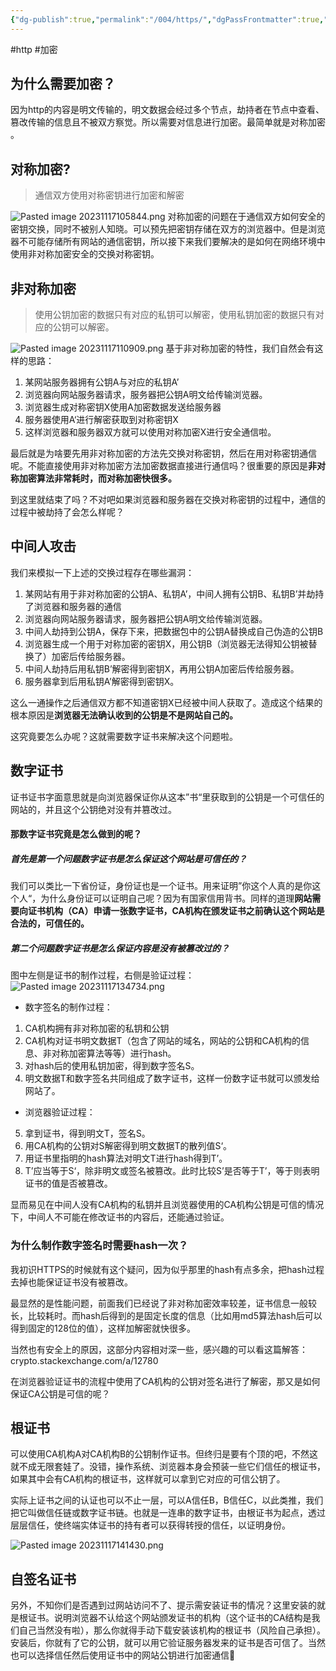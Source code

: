 ```yaml
---
{"dg-publish":true,"permalink":"/004/https/","dgPassFrontmatter":true,"created":"2023-11-17T09:26:04.722+08:00","updated":"2024-06-01T10:48:47.075+08:00"}
---
```


#http #加密
## 为什么需要加密？

因为http的内容是明文传输的，明文数据会经过多个节点，劫持者在节点中查看、篡改传输的信息且不被双方察觉。所以需要对信息进行加密。最简单就是对称加密 。
## 对称加密?

>通信双方使用对称密钥进行加密和解密

![Pasted image 20231117105844.png](/img/user/$/$Sys999%20Attachment/Pasted%20image%2020231117105844.png)
对称加密的问题在于通信双方如何安全的密钥交换，同时不被别人知晓。可以预先把密钥存储在双方的浏览器中。但是浏览器不可能存储所有网站的通信密钥，所以接下来我们要解决的是如何在网络环境中使用非对称加密安全的交换对称密钥。
## 非对称加密

>使用公钥加密的数据只有对应的私钥可以解密，使用私钥加密的数据只有对应的公钥可以解密。

![Pasted image 20231117110909.png](/img/user/$/$Sys999%20Attachment/Pasted%20image%2020231117110909.png)
基于非对称加密的特性，我们自然会有这样的思路：
1. 某网站服务器拥有公钥A与对应的私钥A’
2. 浏览器向网站服务器请求，服务器把公钥A明文给传输浏览器。
3. 浏览器生成对称密钥X使用A加密数据发送给服务器
4. 服务器使用A‘进行解密获取到对称密钥X
5. 这样浏览器和服务器双方就可以使用对称加密X进行安全通信啦。

最后就是为啥要先用非对称加密的方法先交换对称密钥，然后在用对称密钥通信呢。不能直接使用非对称加密方法加密数据直接进行通信吗？很重要的原因是**非对称加密算法非常耗时，而对称加密快很多。**

到这里就结束了吗？不对吧如果浏览器和服务器在交换对称密钥的过程中，通信的过程中被劫持了会怎么样呢？
## 中间人攻击

我们来模拟一下上述的交换过程存在哪些漏洞：
1. 某网站有用于非对称加密的公钥A、私钥A’，中间人拥有公钥B、私钥B’并劫持了浏览器和服务器的通信
2. 浏览器向网站服务器请求，服务器把公钥A明文给传输浏览器。
3. 中间人劫持到公钥A，保存下来，把数据包中的公钥A替换成自己伪造的公钥B
4. 浏览器生成一个用于对称加密的密钥X，用公钥B（浏览器无法得知公钥被替换了）加密后传给服务器。
5. 中间人劫持后用私钥B’解密得到密钥X，再用公钥A加密后传给服务器。
6. 服务器拿到后用私钥A’解密得到密钥X。

这么一通操作之后通信双方都不知道密钥X已经被中间人获取了。造成这个结果的根本原因是**浏览器无法确认收到的公钥是不是网站自己的。**

这究竟要怎么办呢？这就需要数字证书来解决这个问题啦。
## 数字证书

证书证书字面意思就是向浏览器保证你从这本”书“里获取到的公钥是一个可信任的网站的，并且这个公钥绝对没有并篡改过。
#### 那数字证书究竟是怎么做到的呢？
##### 首先是第一个问题数字证书是怎么保证这个网站是可信任的？
我们可以类比一下省份证，身份证也是一个证书。用来证明”你这个人真的是你这个人“，为什么身份证可以证明自己呢？因为有国家信用背书。同样的道理**网站需要向证书机构（CA）申请一张数字证书，CA机构在颁发证书之前确认这个网站是合法的，可信任的。**
##### 第二个问题数字证书是怎么保证内容是没有被篡改过的？
图中左侧是证书的制作过程，右侧是验证过程：
![Pasted image 20231117134734.png](/img/user/$/$Sys999%20Attachment/Pasted%20image%2020231117134734.png)
- 数字签名的制作过程：
1. CA机构拥有非对称加密的私钥和公钥
2. CA机构对证书明文数据T（包含了网站的域名，网站的公钥和CA机构的信息、非对称加密算法等等）进行hash。
3. 对hash后的使用私钥加密，得到数字签名S。
4. 明文数据T和数字签名共同组成了数字证书，这样一份数字证书就可以颁发给网站了。
- 浏览器验证过程：
5. 拿到证书，得到明文T，签名S。
6. 用CA机构的公钥对S解密得到明文数据T的散列值S‘。
7. 用证书里指明的hash算法对明文T进行hash得到T’。
8. T’应当等于S‘，除非明文或签名被篡改。此时比较S’是否等于T’，等于则表明证书的值是否被篡改。
   
显而易见在中间人没有CA机构的私钥并且浏览器使用的CA机构公钥是可信的情况下，中间人不可能在修改证书的内容后，还能通过验证。
### 为什么制作数字签名时需要hash一次？

我初识HTTPS的时候就有这个疑问，因为似乎那里的hash有点多余，把hash过程去掉也能保证证书没有被篡改。

最显然的是性能问题，前面我们已经说了非对称加密效率较差，证书信息一般较长，比较耗时。而hash后得到的是固定长度的信息（比如用md5算法hash后可以得到固定的128位的值），这样加解密就快很多。

当然也有安全上的原因，这部分内容相对深一些，感兴趣的可以看这篇解答：crypto.stackexchange.com/a/12780

在浏览器验证证书的流程中使用了CA机构的公钥对签名进行了解密，那又是如何保证CA公钥是可信的呢？
## 根证书

可以使用CA机构A对CA机构B的公钥制作证书。但终归是要有个顶的吧，不然这就不成无限套娃了。没错，操作系统、浏览器本身会预装一些它们信任的根证书，如果其中会有CA机构的根证书，这样就可以拿到它对应的可信公钥了。

实际上证书之间的认证也可以不止一层，可以A信任B，B信任C，以此类推，我们把它叫做信任链或数字证书链。也就是一连串的数字证书，由根证书为起点，透过层层信任，使终端实体证书的持有者可以获得转授的信任，以证明身份。

![Pasted image 20231117141430.png](/img/user/$/$Sys999%20Attachment/Pasted%20image%2020231117141430.png)
## 自签名证书

另外，不知你们是否遇到过网站访问不了、提示需安装证书的情况？这里安装的就是根证书。说明浏览器不认给这个网站颁发证书的机构（这个证书的CA结构是我们自己当然没有啦），那么你就得手动下载安装该机构的根证书（风险自己承担）。安装后，你就有了它的公钥，就可以用它验证服务器发来的证书是否可信了。当然也可以选择信任然后使用证书中的网站公钥进行加密通信🤣





